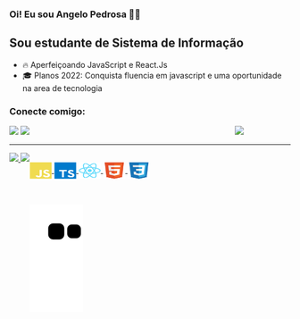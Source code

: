 ### Oi! Eu sou Angelo Pedrosa 👋🏽

## Sou estudante de Sistema de Informação

- 🔥 Aperfeiçoando JavaScript e React.Js
- 🎓 Planos 2022: Conquista fluencia em javascript e uma oportunidade na area de tecnologia

### Conecte comigo:

<div> 
  <a href="https://www.instagram.com/angelo_pdr" target="_blank"><img src="https://img.shields.io/badge/-Instagram-%23E4405F?style=for-the-badge&logo=instagram&logoColor=white" target="_blank"></a>
  <a href="https://www.linkedin.com/in/angelo-pedrosa-5a8a48218/" target="_blank"><img src="https://img.shields.io/badge/-LinkedIn-%230077B5?style=for-the-badge&logo=linkedin&logoColor=white" target="_blank"></a> 
  <img align="right" width="100" src="https://i2.wp.com/allhtaccess.info/wp-content/uploads/2018/03/programming.gif?fit=1281%2C716&ssl=1" />
 
</div>
<hr>
<div style="display:flex">
  <div align="center">
    <a href="https://github.com/Angelo-pdr">
    <img height="180em" src="https://github-readme-stats.vercel.app/api?username=angelo-pdr&show_icons=true&theme=midnight-purple&include_all_commits=true&count_private=true"/>
    <img width="45%" src="https://github-readme-stats.vercel.app/api/top-langs/?username=angelo-pdr&layout=compact&langs_count=7&theme=midnight-purple"/>
  </div>

  <div style="display: inline_block"><br>
    <img align="center" alt="Angelo-Js" height="30" width="40" src="https://raw.githubusercontent.com/devicons/devicon/master/icons/javascript/javascript-plain.svg">
    <img align="center" alt="Angelo-Ts" height="30" width="40" src="https://raw.githubusercontent.com/devicons/devicon/master/icons/typescript/typescript-plain.svg">
    <img align="center" alt="Angelo-React" height="30" width="40" src="https://raw.githubusercontent.com/devicons/devicon/master/icons/react/react-original.svg">
    <img align="center" alt="Angelo-HTML" height="30" width="40" src="https://raw.githubusercontent.com/devicons/devicon/master/icons/html5/html5-original.svg">
    <img align="center" alt="Angelo-CSS" height="30" width="40" src="https://raw.githubusercontent.com/devicons/devicon/master/icons/css3/css3-original.svg">
  </div>
  <br>
  <div> 
    
  ##
  ![Snake animation](https://github.com/Angelo-pdr/Angelo-pdr/blob/output/github-contribution-grid-snake.svg)
</div>
